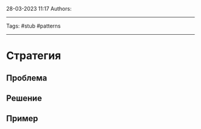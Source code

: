 28-03-2023
11:17
Authors: 
***
Tags: #stub #patterns 
***
# Стратегия


## Проблема


## Решение


## Пример

